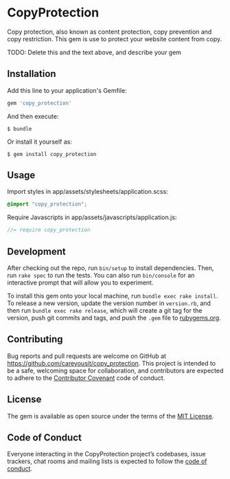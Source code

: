 # CopyProtection

Copy protection, also known as content protection, copy prevention and copy restriction. This gem is use to protect your website content from copy.

TODO: Delete this and the text above, and describe your gem

## Installation

Add this line to your application's Gemfile:

```ruby
gem 'copy_protection'
```

And then execute:

    $ bundle

Or install it yourself as:

    $ gem install copy_protection

## Usage
Import  styles in app/assets/stylesheets/application.scss:

```scss
@import "copy_protection";
```

Require Javascripts in app/assets/javascripts/application.js:

```js
//= require copy_protection
```

## Development

After checking out the repo, run `bin/setup` to install dependencies. Then, run `rake spec` to run the tests. You can also run `bin/console` for an interactive prompt that will allow you to experiment.

To install this gem onto your local machine, run `bundle exec rake install`. To release a new version, update the version number in `version.rb`, and then run `bundle exec rake release`, which will create a git tag for the version, push git commits and tags, and push the `.gem` file to [rubygems.org](https://rubygems.org).

## Contributing

Bug reports and pull requests are welcome on GitHub at https://github.com/careyousit/copy_protection. This project is intended to be a safe, welcoming space for collaboration, and contributors are expected to adhere to the [Contributor Covenant](http://contributor-covenant.org) code of conduct.

## License

The gem is available as open source under the terms of the [MIT License](https://opensource.org/licenses/MIT).

## Code of Conduct

Everyone interacting in the CopyProtection project’s codebases, issue trackers, chat rooms and mailing lists is expected to follow the [code of conduct](https://github.com/careyousit/copy_protection/blob/master/CODE_OF_CONDUCT.md).

